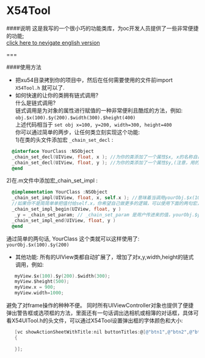 # X54Tool

####说明
 这是我写的一个很小巧的功能类库，为oc开发人员提供了一些非常便捷的功能;   
 [click here to nevigate english version](https://github.com/xu54/X54Tool/blob/master/README.md)
 
===

####使用方法

* 把xu54目录拷到你的项目中，然后在任何需要使用的文件前import `X54Tool.h` 就可以了.  
* 如何快速的让你的类拥有链式调用?  
  什么是链式调用? <br>
  链式调用是为对象的属性进行赋值的一种非常便利且酷炫的方法，例如:<br>
          `obj.$x(100).$y(200).$width(300).$height(400)`<br>
      上述代码相当于 `set obj x=100, y=200, width=300, height=400`<br>
  你可以通过简单的两步，让任何类立刻实现这个功能:<br>
  1)在类的头文件添加宏 `_chain_set_decl` :    

```objective-c    
  @interface YourClass :NSObject  
  _chain_set_decl(UIView, float, x ); //为你的类添加了一个属性$x, x的名称自己定义  
  _chain_set_decl(UIView, float, y ); //为你的类添加了一个属性$y,(注意，用的时候需要在y前加$符号
  @end
```   

  2)在.m文件中添加宏_chain_set_impl :  
  
```objective-c
  @implementation YourClass :NSObject
  _chain_set_impl(UIView, float, x, self.x ); //意味着当调用yourObj.$x(100)时候，把 100 赋值给 self.x
  //如果你不是简简单单把值付给self.x，你希望自己做更多的逻辑，可以使用下面的两句宏，然后在中间加自己代码
  _chain_set_impl_begin(UIView, float, y ) 
   _y = _chain_set_param; // _chain_set_param 是用户传进来的值，yourObj.$y(200), _chain_set_param就是200
  _chain_set_impl_end(UIView, float, y )
  @end
```
  通过简单的两句话, YourClass 这个类就可以这样使用了: `yourObj.$x(100).$y(200)`   
* 其他功能:
   所有的UIView类都自动扩展了，增加了对x,y,width,height的链式调用，例如:   

```objective-c
   myView.$x(100).$y(200).$width(300);
   myView.$height(500);
   myView.x = 900;
   myView.width=1000;
```   
  避免了对frame操作的种种不便。
  同时所有UIViewController对象也提供了便捷弹出警告框或选项框的方法，里面还有一句话调出选相机或相簿的对话框，具体可看X54UITool.h的头文件，可以通过X54Tool设置弹出框的字体颜色和大小:   
```objective-c
   [vc showActionSheetWithTitle:nil buttonTitles:@[@"btn1",@"btn2",@"btn3" buttonHandler:^(NSInteger btnIndex,NSString* btnTitle))
   {
    
   }];
``` 




